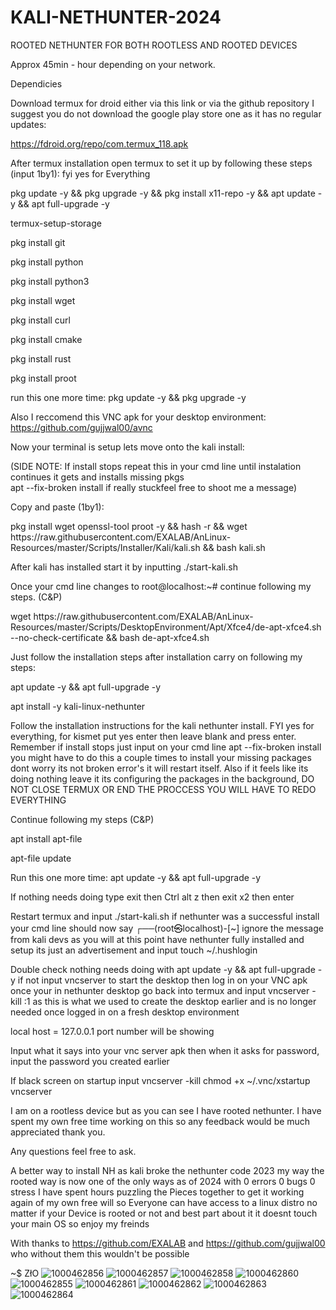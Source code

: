 # KALI-NETHUNTER-2024
ROOTED NETHUNTER FOR BOTH ROOTLESS AND ROOTED DEVICES

Approx 45min - hour depending on your network.

Dependicies

Download termux for droid either  via this link or via the github repository I suggest you do not download the google play store one as it has no regular updates:

 https://fdroid.org/repo/com.termux_118.apk

After termux installation open termux to set it up by following these steps (input 1by1): 
fyi yes for Everything

pkg update -y && pkg upgrade -y && pkg install x11-repo -y && apt update -y && apt full-upgrade -y 

termux-setup-storage 

pkg install git

pkg install python 

pkg install python3

pkg install wget 

pkg install curl

pkg install cmake

pkg install rust

pkg install proot

run this one more time:
pkg update -y && pkg upgrade -y

Also I reccomend this VNC apk for your desktop environment:
https://github.com/gujjwal00/avnc

Now your terminal is setup lets move onto the kali install:

(SIDE NOTE:
If install stops repeat this in your cmd line until instalation continues it gets and installs missing pkgs  
apt --fix-broken install 
if really stuckfeel free to shoot me a message)

Copy and paste (1by1):

pkg install wget openssl-tool proot -y && hash -r && wget https://<i></i>raw.githubusercontent.com/EXALAB/AnLinux-Resources/master/Scripts/Installer/Kali/kali.sh && bash kali.sh

After kali has installed start it by inputting 
./start-kali.sh

Once your cmd line changes to root@localhost:~# continue following my steps. (C&P)

wget https://<i></i>raw.githubusercontent.com/EXALAB/AnLinux-Resources/master/Scripts/DesktopEnvironment/Apt/Xfce4/de-apt-xfce4.sh --no-check-certificate && bash de-apt-xfce4.sh

Just follow the installation steps after installation carry on following my steps:

apt update -y && apt full-upgrade -y 

apt install -y kali-linux-nethunter 

Follow the installation instructions for the kali nethunter install. FYI yes for everything, for kismet put yes enter then leave blank and press enter. Remember if install stops just input on your cmd line 
apt --fix-broken install you might have to do this a couple times to install your missing packages dont worry its not broken error's it will restart itself. Also if it feels like its doing nothing leave it its configuring the packages in the background, DO NOT CLOSE TERMUX OR END THE PROCCESS YOU WILL HAVE TO REDO EVERYTHING 

Continue following my steps (C&P)

apt install apt-file

apt-file update

Run this one more time:
apt update -y && apt full-upgrade -y 

If nothing needs doing type exit then Ctrl alt z then exit x2 then enter

Restart termux and input ./start-kali.sh if nethunter was a successful install your cmd line should now say ┌──(root㉿localhost)-[~] ignore the message from kali devs as you will at this point have nethunter fully installed and setup its just an advertisement and input touch ~/.hushlogin 

Double check nothing needs doing with apt update -y && apt full-upgrade -y if not input vncserver to start the desktop then log in on your VNC apk once your in nethunter desktop go back into termux and input vncserver -kill :1 as this is what we used to create the desktop earlier and is no longer needed once logged in on a fresh desktop environment

local host = 127.0.0.1 port number will be showing 

Input what it says into your vnc server apk then when it asks for password, input the password you created earlier 

If black screen on startup input vncserver -kill
chmod +x ~/.vnc/xstartup 
vncserver 

I am on a rootless device but as you can see I have rooted nethunter. I have spent my own free time  working on this so any feedback would be much appreciated thank you.

Any questions feel free to ask.

A better way to install NH as kali broke the nethunter code 2023 my way the rooted way is now one of the only ways as of 2024 with 0 errors 0 bugs 0 stress I have spent hours puzzling the Pieces together to get it working again of my own free will so Everyone can have access to a linux distro no matter if your Device is rooted or not and best part about it it doesnt touch your main OS so enjoy my freinds

With thanks to https://github.com/EXALAB and https://github.com/gujjwal00 who without them this wouldn't be possible

~$ ZłO
![1000462856](https://github.com/user-attachments/assets/f74e8b29-a1af-45ec-8e9f-13fbfb04f92e)
![1000462857](https://github.com/user-attachments/assets/ff96bb37-c2e7-4af3-b7a6-0582b77e5606)
![1000462858](https://github.com/user-attachments/assets/88c50b30-eb34-4308-a5a7-498da84b6049)
![1000462860](https://github.com/user-attachments/assets/32ecc025-9c95-4d9b-9815-25c4264b4477)
![1000462855](https://github.com/user-attachments/assets/82163e61-a811-4ec2-9799-b036e1b5c9b1)
![1000462861](https://github.com/user-attachments/assets/9a98edde-c1e6-49bf-ac85-6951a33733c8)
![1000462862](https://github.com/user-attachments/assets/a770727a-3888-4dfb-b5d3-a89f2a93e079)
![1000462863](https://github.com/user-attachments/assets/99960030-d1a4-4a2e-a79c-ef21bce06956)
![1000462864](https://github.com/user-attachments/assets/e556e0a8-8983-483c-8843-7d7d830195ec)

